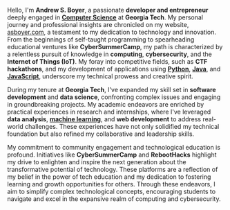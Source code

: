 Hello, I'm **Andrew S. Boyer**, a passionate **developer and entrepreneur** deeply engaged in **[Computer Science](https://www.cc.gatech.edu/)** at **Georgia Tech**. My personal journey and professional insights are chronicled on my website, [asboyer.com](https://asboyer.com), a testament to my dedication to technology and innovation. From the beginnings of self-taught programming to spearheading educational ventures like **CyberSummerCamp**, my path is characterized by a relentless pursuit of knowledge in **computing**, **cybersecurity**, and the **Internet of Things (IoT)**. My foray into competitive fields, such as **CTF hackathons**, and my development of applications using **[Python](https://www.python.org/)**, **[Java](https://www.java.com/)**, and **[JavaScript](https://developer.mozilla.org/en-US/docs/Web/JavaScript)**, underscore my technical prowess and creative spirit.

During my tenure at **Georgia Tech**, I've expanded my skill set in **software development** and **data science**, confronting complex issues and engaging in groundbreaking projects. My academic endeavors are enriched by practical experiences in research and internships, where I've leveraged **data analysis**, **[machine learning](https://www.tensorflow.org/)**, and **web development** to address real-world challenges. These experiences have not only solidified my technical foundation but also refined my collaborative and leadership skills.

My commitment to community engagement and technological education is profound. Initiatives like **CyberSummerCamp** and **RebootHacks** highlight my drive to enlighten and inspire the next generation about the transformative potential of technology. These platforms are a reflection of my belief in the power of tech education and my dedication to fostering learning and growth opportunities for others. Through these endeavors, I aim to simplify complex technological concepts, encouraging students to navigate and excel in the expansive realm of computing and cybersecurity.
